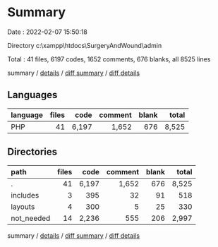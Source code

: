 # Summary

Date : 2022-02-07 15:50:18

Directory c:\xampp\htdocs\SurgeryAndWound\admin

Total : 41 files,  6197 codes, 1652 comments, 676 blanks, all 8525 lines

summary / [details](details.md) / [diff summary](diff.md) / [diff details](diff-details.md)

## Languages
| language | files | code | comment | blank | total |
| :--- | ---: | ---: | ---: | ---: | ---: |
| PHP | 41 | 6,197 | 1,652 | 676 | 8,525 |

## Directories
| path | files | code | comment | blank | total |
| :--- | ---: | ---: | ---: | ---: | ---: |
| . | 41 | 6,197 | 1,652 | 676 | 8,525 |
| includes | 3 | 395 | 32 | 91 | 518 |
| layouts | 4 | 300 | 5 | 25 | 330 |
| not_needed | 14 | 2,236 | 555 | 206 | 2,997 |

summary / [details](details.md) / [diff summary](diff.md) / [diff details](diff-details.md)